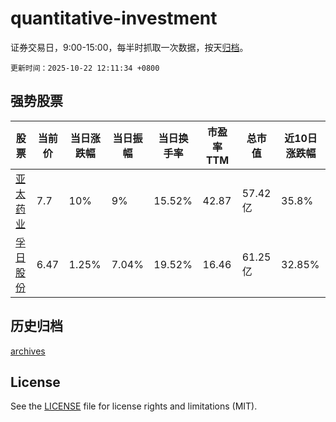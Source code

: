 # quantitative-investment

证券交易日，9:00-15:00，每半时抓取一次数据，按天[归档](archives)。

`更新时间：2025-10-22 12:11:34 +0800`

## 强势股票

|股票|当前价|当日涨跌幅|当日振幅|当日换手率|市盈率TTM|总市值|近10日涨跌幅|
|----|----|----|----|----|----|----|----|
|[亚太药业](https://xueqiu.com/S/SZ002370)|7.7|10%|9%|15.52%|42.87|57.42亿|35.8%|
|[孚日股份](https://xueqiu.com/S/SZ002083)|6.47|1.25%|7.04%|19.52%|16.46|61.25亿|32.85%|

## 历史归档

[archives](archives)

## License

See the [LICENSE](LICENSE) file for license rights and limitations (MIT).